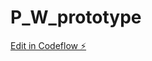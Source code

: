 # P_W_prototype

[Edit in Codeflow ⚡️](https://stackblitz.com/~/github.com/Alizhan-Myrzagali/P_W_prototype)